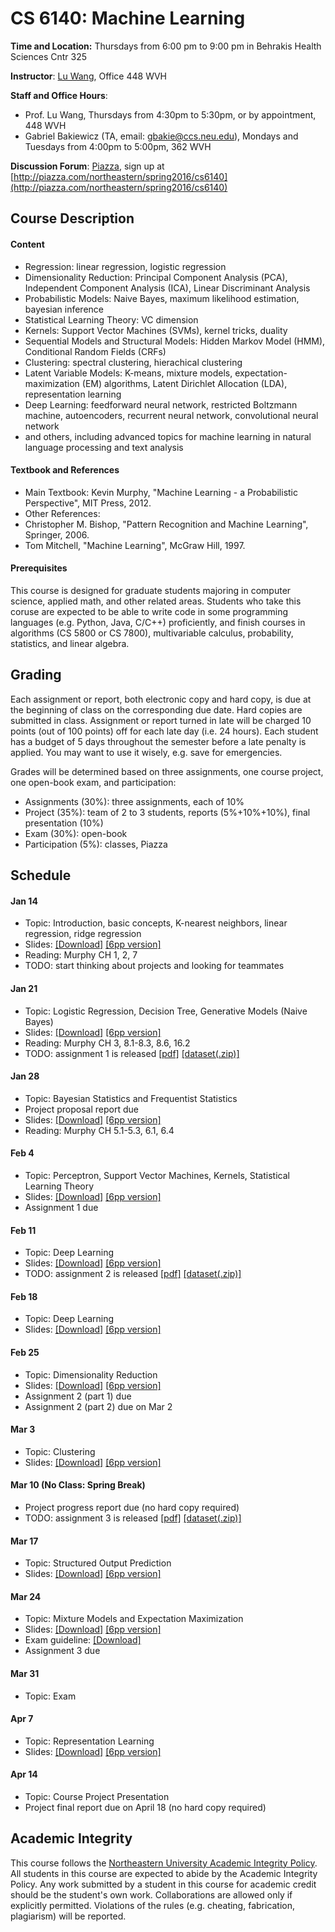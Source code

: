 # CS 6140: Machine Learning

**Time and Location:** Thursdays from 6:00 pm to 9:00 pm in Behrakis Health Sciences Cntr 325

**Instructor**: [Lu Wang](http://www.ccs.neu.edu/home/luwang/), Office 448 WVH

**Staff and Office Hours**: 

* Prof. Lu Wang, Thursdays from 4:30pm to 5:30pm, or by appointment, 448 WVH
* Gabriel Bakiewicz (TA, email: gbakie@ccs.neu.edu), Mondays and Tuesdays from 4:00pm to 5:00pm, 362 WVH

**Discussion Forum**: [Piazza](http://piazza.com/northeastern/spring2016/cs6140/home), sign up at [http://piazza.com/northeastern/spring2016/cs6140](http://piazza.com/northeastern/spring2016/cs6140)


## Course Description
#### Content
* Regression: linear regression, logistic regression
* Dimensionality Reduction: Principal Component Analysis (PCA), Independent Component Analysis (ICA), Linear Discriminant Analysis
* Probabilistic Models: Naive Bayes, maximum likelihood estimation, bayesian inference
* Statistical Learning Theory: VC dimension
* Kernels: Support Vector Machines (SVMs), kernel tricks, duality
* Sequential Models and Structural Models: Hidden Markov Model (HMM), Conditional Random Fields (CRFs)
* Clustering: spectral clustering, hierachical clustering
* Latent Variable Models: K-means, mixture models, expectation-maximization (EM) algorithms, Latent Dirichlet Allocation (LDA), representation learning
* Deep Learning: feedforward neural network, restricted Boltzmann machine, autoencoders, recurrent neural network, convolutional neural network
* and others, including advanced topics for machine learning in natural language processing and text analysis

#### Textbook and References
* Main Textbook: Kevin Murphy, "Machine Learning - a Probabilistic Perspective", MIT Press, 2012.
* Other References: 
 * Christopher M. Bishop, "Pattern Recognition and Machine Learning", Springer, 2006.
 * Tom Mitchell, "Machine Learning", McGraw Hill, 1997.
 
#### Prerequisites
This course is designed for graduate students majoring in computer science, applied math, and other related areas. Students who take this coruse are expected to be able to write code in some programming languages (e.g. Python, Java, C/C++) proficiently, and finish courses in algorithms (CS 5800 or CS 7800), multivariable calculus, probability, statistics, and linear algebra.


## Grading
Each assignment or report, both electronic copy and hard copy, is due at the beginning of class on the corresponding due date. Hard copies are submitted in class. Assignment or report turned in late will be charged 10 points (out of 100 points) off for each late day (i.e. 24 hours). Each student has a budget of 5 days throughout the semester before a late penalty is applied. You may want to use it wisely, e.g. save for emergencies. 

Grades will be determined based on three assignments, one course project, one open-book exam, and participation:

* Assignments (30%): three assignments, each of 10%
* Project (35%): team of 2 to 3 students, reports (5%+10%+10%), final presentation (10%)
* Exam (30%): open-book
* Participation (5%): classes, Piazza
 

## Schedule
#### Jan 14
* Topic: Introduction, basic concepts, K-nearest neighbors, linear regression, ridge regression
* Slides: [[Download]](slides_cs6140_sp16/cs6140_lec1.pdf) [[6pp version]](slides_cs6140_sp16/cs6140_lec1_6pp.pdf)
* Reading: Murphy CH 1, 2, 7
* TODO: start thinking about projects and looking for teammates

#### Jan 21
* Topic: Logistic Regression, Decision Tree, Generative Models (Naive Bayes)
* Slides: [[Download]](slides_cs6140_sp16/cs6140_lec2.pdf) [[6pp version]](slides_cs6140_sp16/cs6140_lec2_6pp.pdf)
* Reading: Murphy CH 3, 8.1-8.3, 8.6, 16.2
* TODO: assignment 1 is released [[pdf]](material_cs6140_sp16/cs6140sp16-assignment1.pdf) [[dataset(.zip)]](material_cs6140_sp16/a1_datasets.zip)
 


#### Jan 28
* Topic: Bayesian Statistics and Frequentist Statistics
* Project proposal report due
* Slides: [[Download]](slides_cs6140_sp16/cs6140_lec3.pdf) [[6pp version]](slides_cs6140_sp16/cs6140_lec3_6pp.pdf)
* Reading: Murphy CH 5.1-5.3, 6.1, 6.4


#### Feb 4
* Topic: Perceptron, Support Vector Machines, Kernels, Statistical Learning Theory
* Slides: [[Download]](slides_cs6140_sp16/cs6140_lec4.pdf) [[6pp version]](slides_cs6140_sp16/cs6140_lec4_6pp.pdf)
* Assignment 1 due


#### Feb 11
* Topic: Deep Learning
* Slides: [[Download]](slides_cs6140_sp16/cs6140_lec5.pdf) [[6pp version]](slides_cs6140_sp16/cs6140_lec5_6pp.pdf)
* TODO: assignment 2 is released [[pdf]](material_cs6140_sp16/cs6140sp16-assignment2.pdf) [[dataset(.zip)]](material_cs6140_sp16/a2_datasets.tar.gz)


#### Feb 18
* Topic: Deep Learning
* Slides: [[Download]](slides_cs6140_sp16/cs6140_lec6.pdf) [[6pp version]](slides_cs6140_sp16/cs6140_lec6_6pp.pdf)


#### Feb 25
* Topic: Dimensionality Reduction
* Slides: [[Download]](slides_cs6140_sp16/cs6140_lec7.pdf) [[6pp version]](slides_cs6140_sp16/cs6140_lec7_6pp.pdf)
* Assignment 2 (part 1) due
* Assignment 2 (part 2) due on Mar 2


#### Mar 3
* Topic: Clustering
* Slides: [[Download]](slides_cs6140_sp16/cs6140_lec8.pdf) [[6pp version]](slides_cs6140_sp16/cs6140_lec8_6pp.pdf)


#### Mar 10 (No Class: Spring Break)
* Project progress report due (no hard copy required)
* TODO: assignment 3 is released [[pdf]](material_cs6140_sp16/cs6140sp16-assignment3.pdf) [[dataset(.zip)]](material_cs6140_sp16/a3_datasets.zip)


#### Mar 17
* Topic: Structured Output Prediction
* Slides: [[Download]](slides_cs6140_sp16/cs6140_lec9.pdf) [[6pp version]](slides_cs6140_sp16/cs6140_lec9_6pp.pdf)


#### Mar 24
* Topic: Mixture Models and Expectation Maximization
* Slides: [[Download]](slides_cs6140_sp16/cs6140_lec10.pdf) [[6pp version]](slides_cs6140_sp16/cs6140_lec10_6pp.pdf)
* Exam guideline: [[Download]](slides_cs6140_sp16/exam_guideline.pdf)
* Assignment 3 due
  
#### Mar 31
* Topic: Exam


#### Apr 7
* Topic: Representation Learning
* Slides: [[Download]](slides_cs6140_sp16/cs6140_lec11.pdf) [[6pp version]](slides_cs6140_sp16/cs6140_lec11_6pp.pdf)


#### Apr 14
* Topic: Course Project Presentation
* Project final report due on April 18 (no hard copy required)


## Academic Integrity 
This course follows the [Northeastern University Academic Integrity Policy](http://www.northeastern.edu/osccr/academic-integrity-policy/). All students in this course are expected to abide by the Academic Integrity Policy. Any work submitted by a student in this course for academic credit should be the student's own work. Collaborations are allowed only if explicitly permitted. Violations of the rules (e.g. cheating, fabrication, plagiarism) will be reported.



 

